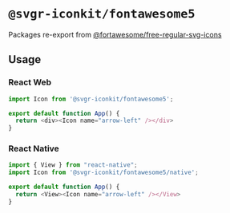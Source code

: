 # `@svgr-iconkit/fontawesome5`

Packages re-export from [@fortawesome/free-regular-svg-icons](https://www.npmjs.com/package/@fortawesome/free-regular-svg-icons)

## Usage

### React Web

```javascript
import Icon from '@svgr-iconkit/fontawesome5';

export default function App() {
  return <div><Icon name="arrow-left" /></div>
}

```

### React Native

```javascript
import { View } from "react-native";
import Icon from '@svgr-iconkit/fontawesome5/native';

export default function App() {
  return <View><Icon name="arrow-left" /></View>
}

```
